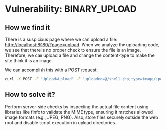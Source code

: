 # Vulnerability: BINARY_UPLOAD

## How we find it

There is a suspicious page where we can upload a file: [http://localhost:8080/?page=upload](http://localhost:8080/?page=upload). When we analyze the uploading code, we see that there is no proper check to ensure the file is an image. Therefore, we can upload a file and change the content-type to make the site think it is an image.

We can accomplish this with a POST request:

```bash
curl -X POST -F "Upload=Upload" -F "uploaded=@/shell.php;type=image/jpeg" "http://localhost:8080/index.php?page=upload" | grep "The flag is"
```
## How to solve it?

Perform server-side checks by inspecting the actual file content using libraries like finfo to validate the MIME type, ensuring it matches allowed image formats (e.g., JPEG, PNG). Also, store files securely outside the web root and disable script execution in upload directories.
